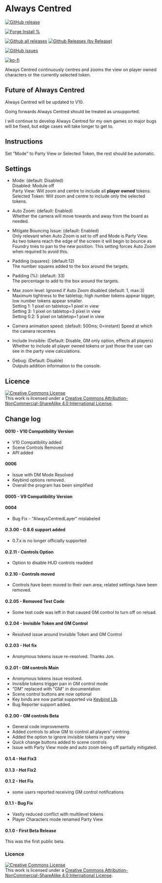# Always Centred

[![GitHub release](https://img.shields.io/github/release/sdoehren/always-centred.svg)](https://GitHub.com/sdoehren/always-centred/releases/)

[![Forge Install %](https://img.shields.io/badge/dynamic/json?label=Forge%20Installs&query=package.installs&suffix=%25&url=https%3A%2F%2Fforge-vtt.com%2Fapi%2Fbazaar%2Fpackage%2Falways-centred
)](https://GitHub.com/sdoehren/always-centred/releases/)


[![Github all releases](https://img.shields.io/github/downloads/sdoehren/always-centred/total.svg)](https://GitHub.com/sdoehren/always-centred/releases/)
[![Github Releases (by Release)](https://img.shields.io/github/downloads/sdoehren/always-centred/latest/total.svg)](https://GitHub.com/sdoehren/always-centred/releases/)


[![GitHub issues](https://img.shields.io/github/issues/sdoehren/always-centred/bug.svg)](https://GitHub.com/sdoehren/always-centred/issues/)
 

[![ko-fi](https://img.shields.io/badge/ko--fi-Support%20Me-red?style=flat-square&logo=ko-fi)](https://ko-fi.com/sdoehren)


Always Centred continuously centres and zooms the view on player owned characters or the currently selected token.


## Future of Always Centred

Always Centred will be updated to V10.

Going forwards Always Centred should be treated as unsupported.

I will continue to develop Always Centred for my own games so major bugs will be fixed, but edge cases will take longer to get to.



## Instructions
Set "Mode" to Party View or Selected Token, the rest should be automatic.

## Settings

- Mode: (default: Disabled)  
Disabled: Module off  
Party View: Will zoom and centre to include all **player owned** tokens.  
Selected Token:  Will zoom and centre to include only the selected tokens.  

- Auto Zoom: (default: Enabled)  
Whether the camera will move towards and away from the board as needed.

- Mitigate Bouncing Issue: (default: Enabled)  
Only relevant when Auto Zoom is set to off and Mode is Party View.  
As two tokens reach the edge of the screen it will begin to bounce as Foundry tries to pan to the new position. This setting forces Auto Zoom when required to avoid this.
  
- Padding (squares): (default:12)  
The number squares added to the box around the targets.

- Padding (%): (default: 33)  
The percentage to add to the box around the targets. 

- Max zoom level: Ignored if Auto Zoom disabled (default: 1, max:3) 
Maximum tightness to the tabletop; high number tokens appear bigger, low number tokens appear smaller.  
Setting 1: 1 pixel on tabletop=1 pixel in view  
Setting 3: 1 pixel on tabletop=3 pixel in view  
Setting 0.2: 5 pixel on tabletop=1 pixel in view  

- Camera animation speed: (default: 500ms; 0=instant)
Speed at which the camera recentres
  
- Include Invisible: (Default: Disable, GM only option, effects all players)
Whether to include all player owned tokens or just those the user can see in the party view calculations. 
  
- Debug: (Default: Disable)  
Outputs addition information to the console.

## Licence

<a rel="license" href="http://creativecommons.org/licenses/by-nc-sa/4.0/"><img alt="Creative Commons License" style="border-width:0" src="https://i.creativecommons.org/l/by-nc-sa/4.0/88x31.png" /></a><br />This work is licensed under a <a rel="license" href="http://creativecommons.org/licenses/by-nc-sa/4.0/">Creative Commons Attribution-NonCommercial-ShareAlike 4.0 International License</a>.

## Change log

#### 0010 - V10 Compatibility Version

- V10 Compatibility added
- Scene Controls Removed
- API added

#### 0006

- Issue with DM Mode Resolved
- Keybind options removed.
- Overall the program has been simplified

#### 0005 - V9 Compatibility Version

#### 0004

- Bug Fix - "AlwaysCentredLayer" mislabeled


#### 0.3.00 - 0.8.6 support added

- 0.7.x is no longer officially supported

#### 0.2.11 - Controls Option

- Option to disable HUD controls readded

#### 0.2.10 - Controls moved

- Controls have been moved to their own area; related settings have been removed.

#### 0.2.05 - Removed Test Code

- Some test code was left in that caused GM control to turn off on reload.

#### 0.2.04 - Invisible Token and GM Control

- Resolved issue around Invisible Token and GM Control

#### 0.2.03 - Hot fix

- Anonymous tokens issue re-resolved. Thanks Jon.

#### 0.2.01 - GM controls Main

- Anonymous tokens issue resolved.
- Invisible tokens trigger pan in GM control mode
- "DM" replaced with "GM" in documentation
- Scene control buttons are now optional
- Key binds are now partial supported via [Keybind Lib](https://gitlab.com/fvtt-modules-lab/keybind-lib).
- Bug Reporter support added.

#### 0.2.00 - GM controls Beta
- General code improvements
- Added controls to allow GM to control all players' centring.
- Added the option to ignore invisible tokens in party view
- Quick change buttons added to scene controls
- Issue with Party View mode and auto zoom being off partially mitigated.

#### 0.1.4 - Hot Fix3

#### 0.1.3 - Hot Fix2

#### 0.1.2 - Hot Fix
- some users reported receiving GM control notifications

#### 0.1.1 - Bug Fix

- Vastly reduced conflict with multilevel tokens
- Player Characters mode renamed Party View

#### 0.1.0 - First Beta Release  
This was the first public beta.


### Licence

<a rel="license" href="http://creativecommons.org/licenses/by-nc-sa/4.0/"><img alt="Creative Commons License" style="border-width:0" src="https://i.creativecommons.org/l/by-nc-sa/4.0/88x31.png" /></a><br />This work is licensed under a <a rel="license" href="http://creativecommons.org/licenses/by-nc-sa/4.0/">Creative Commons Attribution-NonCommercial-ShareAlike 4.0 International License</a>.
